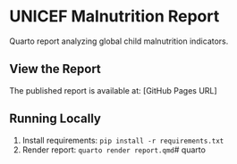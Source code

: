 # UNICEF Malnutrition Report

Quarto report analyzing global child malnutrition indicators.

## View the Report
The published report is available at: [GitHub Pages URL]

## Running Locally
1. Install requirements: `pip install -r requirements.txt`
2. Render report: `quarto render report.qmd`#   q u a r t o  
 
